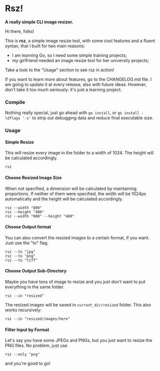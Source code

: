 # Rsz!

**A really simple CLI image resizer.**

Hi there, folks!

This is **rsz**, a simple image resize tool, with some cool features and a fluent syntax, that I built for two main reasons:

* I am learning Go, so I need some simple training projects;
* my girlfriend needed an image resize tool for her university projects;

Take a look to the "Usage" section to see rsz in action!

If you want to learn more about features, go to the CHANGELOG.md file. I am going to update it at every release, also with future ideas. However, don't take it too much seriously: it's just a learning project.

### Compile

Nothing really special, just go ahead with `go install`, or `go install -ldflags '-s'` to strip out debugging data and reduce final executable size.

### Usage

#### Simple Resize

This will resize every image in the folder to a width of 1024. The height will be calculated accordingly.

    rsz

#### Choose Resized Image Size

When not specified, a dimension will be calculated by maintaining proportions. If neither of them were specified, the width will be 1024px automatically and the height will be calculated accordingly.

    rsz --width "800"
    rsz --height "400"
    rsz --width "800" --height "400"

#### Choose Output format

You can also convert the resized images to a certain format, if you want. Just use the "to" flag.

    rsz --to "jpg"
    rsz --to "png"
    rsz --to "tiff"

#### Choose Output Sub-Directory

Maybe you have tons of image to resize and you just don't want to put everything in the same folder.

    rsz --in "resized"

The resized images will be saved in `current_dir/resized` folder. This also works recursively:

    rsz --in "resized/images/here"

#### Filter Input by Format

Let's say you have some JPEGs and PNGs, but you just want to resize the PNG files. No problem, just use

    rsz --only "png"

and you're good to go!
